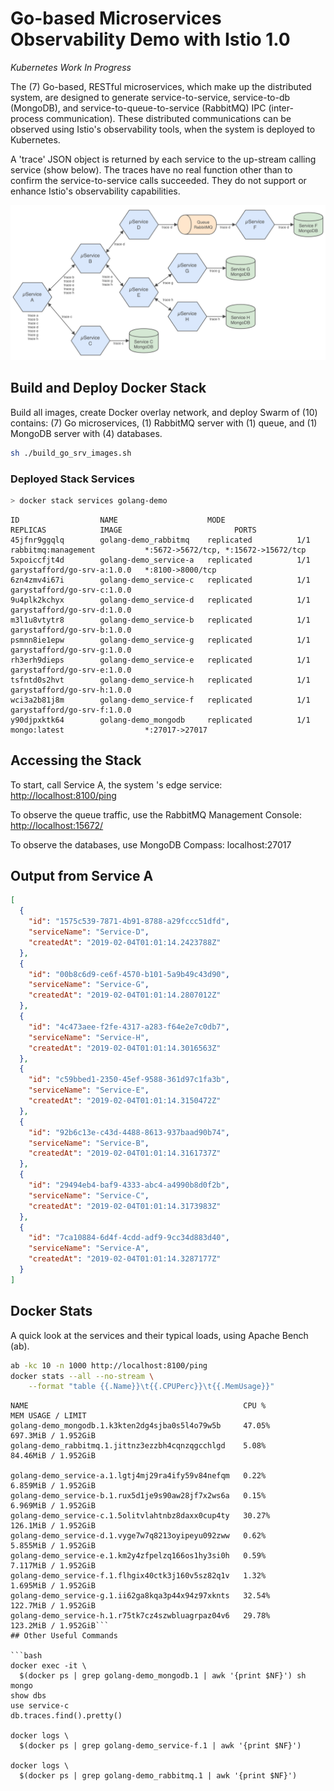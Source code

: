 # Go-based Microservices Observability Demo with Istio 1.0

_Kubernetes Work In Progress_

The (7) Go-based, RESTful microservices, which make up the distributed system, are designed to generate service-to-service, service-to-db (MongoDB), and service-to-queue-to-service (RabbitMQ) IPC (inter-process communication). These distributed communications can be observed using Istio's observability tools, when the system is deployed to Kubernetes.

A 'trace' JSON object is returned by each service to the up-stream calling service (show below). The traces have no real function other than to confirm the service-to-service calls succeeded. They do not support or enhance Istio's observability capabilities.

![Architecture Diagram](architecture_diagram_v2.png)

## Build and Deploy Docker Stack

Build all images, create Docker overlay network, and deploy Swarm of (10) contains: (7) Go microservices, (1) RabbitMQ server with (1) queue, and (1) MongoDB server with (4) databases.

```bash
sh ./build_go_srv_images.sh
```

### Deployed Stack Services

```bash
> docker stack services golang-demo
```

```text
ID                  NAME                    MODE                REPLICAS            IMAGE                         PORTS
45jfnr9ggqlq        golang-demo_rabbitmq    replicated          1/1                 rabbitmq:management           *:5672->5672/tcp, *:15672->15672/tcp
5xpoiccfjt4d        golang-demo_service-a   replicated          1/1                 garystafford/go-srv-a:1.0.0   *:8100->8000/tcp
6zn4zmv4i67i        golang-demo_service-c   replicated          1/1                 garystafford/go-srv-c:1.0.0
9u4plk2kchyx        golang-demo_service-d   replicated          1/1                 garystafford/go-srv-d:1.0.0
m3l1u8vtytr8        golang-demo_service-b   replicated          1/1                 garystafford/go-srv-b:1.0.0
psmnn8ie1epw        golang-demo_service-g   replicated          1/1                 garystafford/go-srv-g:1.0.0
rh3erh9dieps        golang-demo_service-e   replicated          1/1                 garystafford/go-srv-e:1.0.0
tsfntd0s2hvt        golang-demo_service-h   replicated          1/1                 garystafford/go-srv-h:1.0.0
wci3a2b81j8m        golang-demo_service-f   replicated          1/1                 garystafford/go-srv-f:1.0.0
y90djpxktk64        golang-demo_mongodb     replicated          1/1                 mongo:latest                  *:27017->27017
```

## Accessing the Stack

To start, call Service A, the system
's edge service: <http://localhost:8100/ping>

To observe the queue traffic, use the RabbitMQ Management Console: <http://localhost:15672/>

To observe the databases, use MongoDB Compass: localhost:27017

## Output from Service A

```json
[
  {
    "id": "1575c539-7871-4b91-8788-a29fccc51dfd",
    "serviceName": "Service-D",
    "createdAt": "2019-02-04T01:01:14.2423788Z"
  },
  {
    "id": "00b8c6d9-ce6f-4570-b101-5a9b49c43d90",
    "serviceName": "Service-G",
    "createdAt": "2019-02-04T01:01:14.2807012Z"
  },
  {
    "id": "4c473aee-f2fe-4317-a283-f64e2e7c0db7",
    "serviceName": "Service-H",
    "createdAt": "2019-02-04T01:01:14.3016563Z"
  },
  {
    "id": "c59bbed1-2350-45ef-9588-361d97c1fa3b",
    "serviceName": "Service-E",
    "createdAt": "2019-02-04T01:01:14.3150472Z"
  },
  {
    "id": "92b6c13e-c43d-4488-8613-937baad90b74",
    "serviceName": "Service-B",
    "createdAt": "2019-02-04T01:01:14.3161737Z"
  },
  {
    "id": "29494eb4-baf9-4333-abc4-a4990b8d0f2b",
    "serviceName": "Service-C",
    "createdAt": "2019-02-04T01:01:14.3173983Z"
  },
  {
    "id": "7ca10884-6d4f-4cdd-adf9-9cc34d883d40",
    "serviceName": "Service-A",
    "createdAt": "2019-02-04T01:01:14.3287177Z"
  }
]
```
## Docker Stats

A quick look at the services and their typical loads, using Apache Bench (ab).

```bash
ab -kc 10 -n 1000 http://localhost:8100/ping
docker stats --all --no-stream \
    --format "table {{.Name}}\t{{.CPUPerc}}\t{{.MemUsage}}"
```

```text
NAME                                                CPU %               MEM USAGE / LIMIT
golang-demo_mongodb.1.k3kten2dg4sjba0s5l4o79w5b     47.05%              697.3MiB / 1.952GiB
golang-demo_rabbitmq.1.jittnz3ezzbh4cqnzqgcchlgd    5.08%               84.46MiB / 1.952GiB

golang-demo_service-a.1.lgtj4mj29ra4ify59v84nefqm   0.22%               6.859MiB / 1.952GiB
golang-demo_service-b.1.rux5d1je9s90aw28jf7x2ws6a   0.15%               6.969MiB / 1.952GiB
golang-demo_service-c.1.5olitvlahtnbz8daxx0cup4ty   30.27%              126.1MiB / 1.952GiB
golang-demo_service-d.1.vyge7w7q8213oyipeyu092zww   0.62%               5.855MiB / 1.952GiB
golang-demo_service-e.1.km2y4zfpelzq166os1hy3si0h   0.59%               7.117MiB / 1.952GiB
golang-demo_service-f.1.flhgix40ctk3j160v5sz82q1v   1.32%               1.695MiB / 1.952GiB
golang-demo_service-g.1.ii62ga8kqa3p44x94z97xknts   32.54%              122.7MiB / 1.952GiB
golang-demo_service-h.1.r75tk7cz4szwbluagrpaz04v6   29.78%              123.2MiB / 1.952GiB```
## Other Useful Commands

```bash
docker exec -it \
  $(docker ps | grep golang-demo_mongodb.1 | awk '{print $NF}') sh
mongo
show dbs
use service-c
db.traces.find().pretty()

docker logs \
  $(docker ps | grep golang-demo_service-f.1 | awk '{print $NF}')

docker logs \
  $(docker ps | grep golang-demo_rabbitmq.1 | awk '{print $NF}')
```
